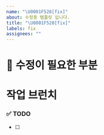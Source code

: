 ```yaml
---
name: "\U0001F528[fix]"
about: 수정용 탬플릿 입니다.
title: "\U0001F528[fix]"
labels: fix
assignees: ""
---
```


# 🔨 수정이 필요한 부분

# 작업 브런치

<!-- refactor/issue-47-->

### ✅ TODO

<!-- 작업 TODO  -->

- [ ]
